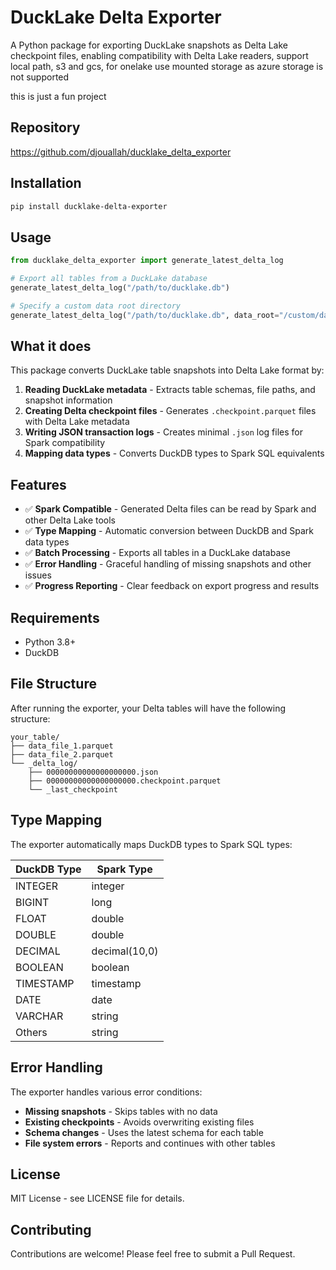 # DuckLake Delta Exporter

A Python package for exporting DuckLake snapshots as Delta Lake checkpoint files, enabling compatibility with Delta Lake readers, support local path, s3 and gcs, for onelake use mounted storage as azure storage is not supported

this is just a fun project

## Repository

https://github.com/djouallah/ducklake_delta_exporter

## Installation

```bash
pip install ducklake-delta-exporter
```

## Usage

```python
from ducklake_delta_exporter import generate_latest_delta_log

# Export all tables from a DuckLake database
generate_latest_delta_log("/path/to/ducklake.db")

# Specify a custom data root directory
generate_latest_delta_log("/path/to/ducklake.db", data_root="/custom/data/path")
```

## What it does

This package converts DuckLake table snapshots into Delta Lake format by:

1. **Reading DuckLake metadata** - Extracts table schemas, file paths, and snapshot information
2. **Creating Delta checkpoint files** - Generates `.checkpoint.parquet` files with Delta Lake metadata
3. **Writing JSON transaction logs** - Creates minimal `.json` log files for Spark compatibility
4. **Mapping data types** - Converts DuckDB types to Spark SQL equivalents

## Features

- ✅ **Spark Compatible** - Generated Delta files can be read by Spark and other Delta Lake tools
- ✅ **Type Mapping** - Automatic conversion between DuckDB and Spark data types
- ✅ **Batch Processing** - Exports all tables in a DuckLake database
- ✅ **Error Handling** - Graceful handling of missing snapshots and other issues
- ✅ **Progress Reporting** - Clear feedback on export progress and results

## Requirements

- Python 3.8+
- DuckDB

## File Structure

After running the exporter, your Delta tables will have the following structure:

```
your_table/
├── data_file_1.parquet
├── data_file_2.parquet
└── _delta_log/
    ├── 00000000000000000000.json
    ├── 00000000000000000000.checkpoint.parquet
    └── _last_checkpoint
```

## Type Mapping

The exporter automatically maps DuckDB types to Spark SQL types:

| DuckDB Type | Spark Type |
|-------------|------------|
| INTEGER     | integer    |
| BIGINT      | long       |
| FLOAT       | double     |
| DOUBLE      | double     |
| DECIMAL     | decimal(10,0) |
| BOOLEAN     | boolean    |
| TIMESTAMP   | timestamp  |
| DATE        | date       |
| VARCHAR     | string     |
| Others      | string     |

## Error Handling

The exporter handles various error conditions:

- **Missing snapshots** - Skips tables with no data
- **Existing checkpoints** - Avoids overwriting existing files
- **Schema changes** - Uses the latest schema for each table
- **File system errors** - Reports and continues with other tables

## License

MIT License - see LICENSE file for details.

## Contributing

Contributions are welcome! Please feel free to submit a Pull Request.